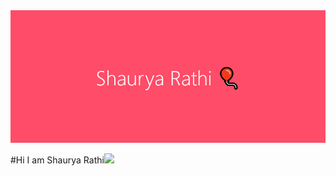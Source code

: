 <img src="banner.png">

#Hi I am Shaurya Rathi<img src="https://raw.githubusercontent.com/MartinHeinz/MartinHeinz/master/wave.gif" height="30px">
